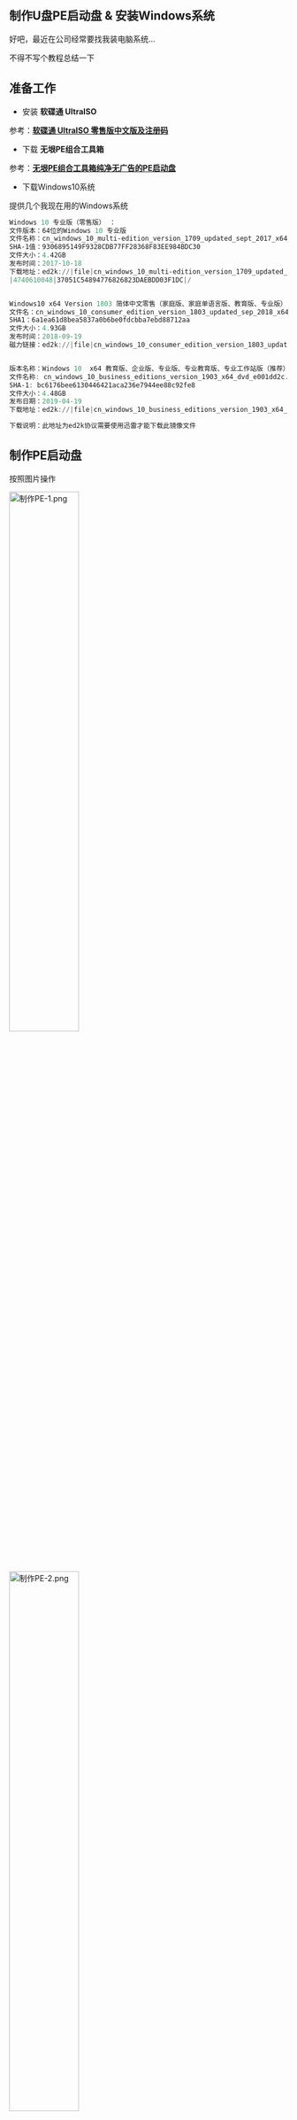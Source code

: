 ## 制作U盘PE启动盘 & 安装Windows系统

好吧，最近在公司经常要找我装电脑系统...

不得不写个教程总结一下



## 准备工作

- 安装 **软碟通 UltraISO** 

参考：[**软碟通 UltraISO 零售版中文版及注册码**](https://ipydev.com/article/24/)

- 下载 **无垠PE组合工具箱**

参考：[**无垠PE组合工具箱纯净无广告的PE启动盘**](https://ipydev.com/article/23/)

- 下载Windows10系统

提供几个我现在用的Windows系统

```powershell
Windows 10 专业版（零售版） ：
文件版本：64位的Windows 10 专业版
文件名称：cn_windows_10_multi-edition_version_1709_updated_sept_2017_x64_dvd_100090804.iso
SHA-1值：9306895149F9328CDB77FF28368F83EE984BDC30
文件大小：4.42GB
发布时间：2017-10-18
下载地址：ed2k://|file|cn_windows_10_multi-edition_version_1709_updated_sept_2017_x64_dvd_100090804.iso
|4740610048|37051C54894776826823DAEBDD03F1DC|/


Windows10 x64 Version 1803 简体中文零售（家庭版、家庭单语言版、教育版、专业版）
文件名：cn_windows_10_consumer_edition_version_1803_updated_sep_2018_x64_dvd_a3fcbed0.iso
SHA1：6a1ea61d8bea5837a0b6be0fdcbba7ebd88712aa
文件大小：4.93GB
发布时间：2018-09-19
磁力链接：ed2k://|file|cn_windows_10_consumer_edition_version_1803_updated_sep_2018_x64_dvd_a3fcbed0.iso


版本名称：Windows 10  x64 教育版、企业版、专业版、专业教育版、专业工作站版（推荐）
文件名称: cn_windows_10_business_editions_version_1903_x64_dvd_e001dd2c.iso
SHA-1: bc6176bee6130446421aca236e7944ee88c92fe8
文件大小：4.48GB
发布日期：2019-04-19
下载地址：ed2k://|file|cn_windows_10_business_editions_version_1903_x64_dvd_e001dd2c.iso

下载说明：此地址为ed2k协议需要使用迅雷才能下载此镜像文件 
```

## 制作PE启动盘

按照图片操作

<img src="https://i.loli.net/2019/05/29/5cee4e93a29e853527.png" alt="制作PE-1.png" title="制作PE-1.png" height="50%" width=50%/>

<img src="https://i.loli.net/2019/05/29/5cee4e939c30f90005.png" alt="制作PE-2.png" title="制作PE-2.png" height="50%" width=50%/>

<img src="https://i.loli.net/2019/05/29/5cee4e93a0ae578871.png" alt="制作PE-3.png" title="制作PE-3.png" height="50%" width=50%/>

<img src="https://i.loli.net/2019/05/29/5cee4e938031012004.png" alt="制作PE-4.png" title="制作PE-4.png" height="50%" width=50%/>

<img src="https://i.loli.net/2019/05/29/5cee4e9377a1230983.png" alt="制作PE-5.png" title="制作PE-5.png" height="50%" width=50%/>

<img src="https://i.loli.net/2019/05/29/5cee4e93824cf70226.png" alt="制作PE-6.png" title="制作PE-6.png" height="50%" width=50%/>



## 进入系统PE

设置BIOS，优先使用U盘启动（一般是F1,F2,Esc等）

进入PE后，可以看到一些工具，具体的使用这里不详细介绍了

<img src="https://i.loli.net/2019/05/29/5cee464266b4431149.png" alt="无垠PE组合工具维护版.png" title="无垠PE组合工具维护版.png" height="50%" width="50%"/>



## 安装系统

进入PE之后有很多方法安装系统，也可以分区。

这里介绍一个比较简单的方法吧。

直接将系统用硬盘拉到电脑里，然后直接打开点击 `setup.exe`安装，按照说明操作即可



---

有其他问题下方留言



推荐阅读：[**修改cmd命令行中的用户名**](https://ipydev.com/article/9/)

